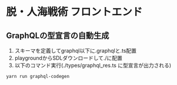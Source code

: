 # 脱・人海戦術 フロントエンド

## GraphQLの型宣言の自動生成

1. スキーマを定義してgraphql以下に.graphqlと.ts配置
2. playgroundからSDLダウンロードして./に配置
3. 以下のコマンド実行(./types/graphql_res.ts に型宣言が出力される)

```bash
yarn run graphql-codegen
```

